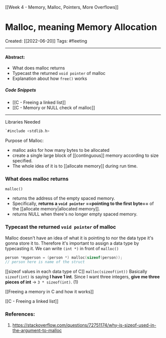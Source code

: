 [[Week 4 - Memory, Malloc, Pointers, More Overflows]]

# Malloc, meaning Memory Allocation
Created:  [[2022-06-20]]
Tags: #fleeting   

---
#### Abstract:
- What does malloc returns
- Typecast the returned `void pointer` of malloc
- Explanation about how `free()` works

##### Code Snippets
- [[C - Freeing a linked list]]
- [[C - Memory or NULL check of malloc]]
---
Libraries Needed
```c
`#include <stdlib.h>
```

Purpose of Malloc: 
- malloc asks for how many bytes to be allocated
- create a single large block of [[continguous]] memory according to size specified. 
- The whole idea of it is to [[allocate memory]] during run time. 



### What does malloc returns
`malloc()` 
- returns the address of the empty spaced memory. 
- Specifically, **returns a `void pointer` ==pointing to the first byte==** of the [[allocate memory|allocated memory]].
- returns NULL when there's no longer empty spaced memory. 


### Typecast the returned `void pointer` of malloc
Malloc doesn't have an idea of what it is pointing to nor the data type it's gonna store it to. Therefore it's important to assign a data type by typecasting it. We can write `(int *)` in front of `malloc()` 
```c
person *myperson = (person *) malloc(sizeof(person));
// person here is name of the struct
```



[[sizeof values in each data type of C]]
`malloc(sizeof(int))`
Basically `sizeof(int)` is saying **I have 1 int**. Since I want three integers, **give me three pieces of int** -> `3 * sizeof(int)`. (1)


[[Freeing a memory in C and how it works]]



[[C - Freeing a linked list]]









### References:
1. https://stackoverflow.com/questions/72751174/why-is-sizeof-used-in-the-argument-to-malloc